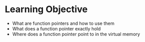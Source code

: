 # Learning Objective

* What are function pointers and how to use them
* What does a function pointer exactly hold
* Where does a function pointer point to in the virtual memory
